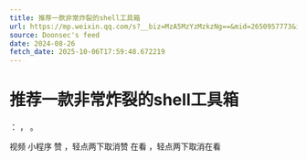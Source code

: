 ```yaml
---
title: 推荐一款非常炸裂的shell工具箱
url: https://mp.weixin.qq.com/s?__biz=MzA5MzYzMzkzNg==&mid=2650957773&idx=1&sn=32db2b116cf2b7b8542a1264e9ae20b9
source: Doonsec's feed
date: 2024-08-26
fetch_date: 2025-10-06T17:59:48.672219
---
```


# 推荐一款非常炸裂的shell工具箱

：
，
。

视频
小程序
赞
，轻点两下取消赞
在看
，轻点两下取消在看